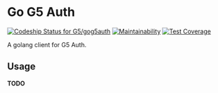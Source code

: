 # Go G5 Auth

[![Codeship Status for G5/gog5auth](https://app.codeship.com/projects/0583fc40-f9b1-0135-b9e1-0ec00d6fd052/status?branch=master)](https://app.codeship.com/projects/278612)
[![Maintainability](https://api.codeclimate.com/v1/badges/27dd32ddb7b80825a628/maintainability)](https://codeclimate.com/github/G5/gog5auth/maintainability)
[![Test Coverage](https://api.codeclimate.com/v1/badges/27dd32ddb7b80825a628/test_coverage)](https://codeclimate.com/github/G5/gog5auth/test_coverage)

A golang client for G5 Auth.

## Usage

**TODO**
